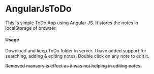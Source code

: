 # AngularJsToDo

This is simple ToDo App using Angular JS. It stores the notes in localStorage of browser.

#### Usage ####

Download and keep ToDo folder in server. I have added support for searching, adding & editing notes. Double click on any note to edit it.

~~Removed mansory js effect as it was not helping in editing notes.~~
